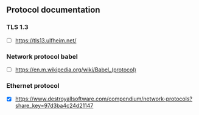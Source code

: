 ## Protocol documentation
### TLS 1.3
- [ ] https://tls13.ulfheim.net/

### Network protocol babel
- [ ] https://en.m.wikipedia.org/wiki/Babel_(protocol)

### Ethernet protocol
- [x] https://www.destroyallsoftware.com/compendium/network-protocols?share_key=97d3ba4c24d21147
